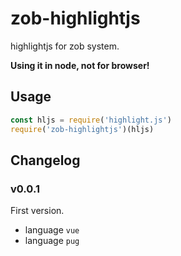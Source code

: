 # zob-highlightjs

highlightjs for zob system.

**Using it in node, not for browser!**

## Usage

```js
const hljs = require('highlight.js')
require('zob-highlightjs')(hljs)
```

## Changelog

### v0.0.1

First version.

- language `vue`
- language `pug`
